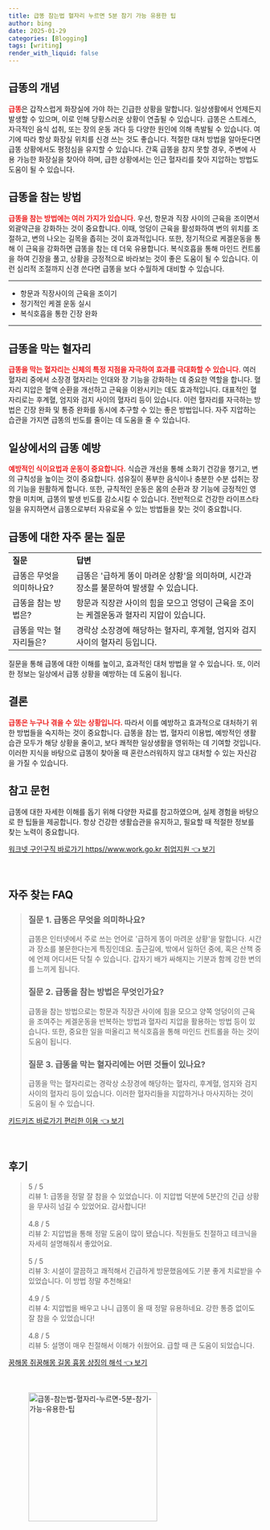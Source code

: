 ```yaml
---
title: 급똥 참는법 혈자리 누르면 5분 참기 가능 유용한 팁
author: bing
date: 2025-01-29
categories: [Blogging]
tags: [writing]
render_with_liquid: false
---
```



<h2 id='급똥의 개념'>급똥의 개념</h2>

<p><b><span style="color: #ee2323;">급똥</span></b>은 갑작스럽게 화장실에 가야 하는 긴급한 상황을 말합니다. 일상생활에서 언제든지 발생할 수 있으며, 이로 인해 당황스러운 상황이 연출될 수 있습니다. 급똥은 스트레스, 자극적인 음식 섭취, 또는 장의 운동 과다 등 다양한 원인에 의해 촉발될 수 있습니다. 여기에 따라 항상 화장실 위치를 신경 쓰는 것도 좋습니다. 적절한 대처 방법을 알아둔다면 급똥 상황에서도 평정심을 유지할 수 있습니다. 간혹 급똥을 참지 못할 경우, 주변에 사용 가능한 화장실을 찾아야 하며, 급한 상황에서는 인근 혈자리를 찾아 지압하는 방법도 도움이 될 수 있습니다.</p>

<h2 id='급똥을 참는 방법'>급똥을 참는 방법</h2>

<p><b><span style="color: #ee2323;">급똥을 참는 방법에는 여러 가지가 있습니다.</span></b> 우선, 항문과 직장 사이의 근육을 조이면서 외괄약근을 강화하는 것이 중요합니다. 이때, 엉덩이 근육을 활성화하여 변의 위치를 조절하고, 변의 나오는 길목을 좁히는 것이 효과적입니다. 또한, 정기적으로 케겔운동을 통해 이 근육을 강화하면 급똥을 참는 데 더욱 유용합니다. 복식호흡을 통해 마인드 컨트롤을 하여 긴장을 풀고, 상황을 긍정적으로 바라보는 것이 좋은 도움이 될 수 있습니다. 이런 심리적 조절까지 신경 쓴다면 급똥을 보다 수월하게 대비할 수 있습니다.</p>

<hr />

<ul>
    <li>항문과 직장사이의 근육을 조이기</li>
    <li>정기적인 케겔 운동 실시</li>
    <li>복식호흡을 통한 긴장 완화</li>
</ul>

<hr />

<h2 id='급똥을 막는 혈자리'>급똥을 막는 혈자리</h2>

<p><b><span style="color: #ee2323;">급똥을 막는 혈자리는 신체의 특정 지점을 자극하여 효과를 극대화할 수 있습니다.</span></b> 여러 혈자리 중에서 소장경 혈자리는 인대와 장 기능을 강화하는 데 중요한 역할을 합니다. 혈자리 지압은 혈액 순환을 개선하고 근육을 이완시키는 데도 효과적입니다. 대표적인 혈자리로는 후계혈, 엄지와 검지 사이의 혈자리 등이 있습니다. 이런 혈자리를 자극하는 방법은 긴장 완화 및 통증 완화를 동시에 추구할 수 있는 좋은 방법입니다. 자주 지압하는 습관을 가지면 급똥의 빈도를 줄이는 데 도움을 줄 수 있습니다.</p>

<h2 id='일상에서의 급똥 예방'>일상에서의 급똥 예방</h2>

<p><b><span style="color: #ee2323;">예방적인 식이요법과 운동이 중요합니다.</span></b> 식습관 개선을 통해 소화기 건강을 챙기고, 변의 규칙성을 높이는 것이 중요합니다. 섬유질이 풍부한 음식이나 충분한 수분 섭취는 장의 기능을 원활하게 합니다. 또한, 규칙적인 운동은 몸의 순환과 장 기능에 긍정적인 영향을 미치며, 급똥의 발생 빈도를 감소시킬 수 있습니다. 전반적으로 건강한 라이프스타일을 유지하면서 급똥으로부터 자유로울 수 있는 방법들을 찾는 것이 중요합니다.</p>

<h2 id='급똥에 대한 자주 묻는 질문'>급똥에 대한 자주 묻는 질문</h2>

<table>
    <tr>
        <td><b>질문</b></td>
        <td><b>답변</b></td>
    </tr>
    <tr>
        <td>급똥은 무엇을 의미하나요?</td>
        <td>급똥은 '급하게 똥이 마려운 상황'을 의미하며, 시간과 장소를 불문하여 발생할 수 있습니다.</td>
    </tr>
    <tr>
        <td>급똥을 참는 방법은?</td>
        <td>항문과 직장관 사이의 힘을 모으고 엉덩이 근육을 조이는 케겔운동과 혈자리 지압이 있습니다.</td>
    </tr>
    <tr>
        <td>급똥을 막는 혈자리들은?</td>
        <td>경락상 소장경에 해당하는 혈자리, 후계혈, 엄지와 검지 사이의 혈자리 등입니다.</td>
    </tr>
</table>

<p>질문을 통해 급똥에 대한 이해를 높이고, 효과적인 대처 방법을 알 수 있습니다. 또, 이러한 정보는 일상에서 급똥 상황을 예방하는 데 도움이 됩니다.</p>

<h2 id='결론'>결론</h2>

<p><b><span style="color: #ee2323;">급똥은 누구나 겪을 수 있는 상황입니다.</span></b> 따라서 이를 예방하고 효과적으로 대처하기 위한 방법들을 숙지하는 것이 중요합니다. 급똥을 참는 법, 혈자리 이용법, 예방적인 생활습관 모두가 해당 상황을 줄이고, 보다 쾌적한 일상생활을 영위하는 데 기여할 것입니다. 이러한 지식을 바탕으로 급똥이 찾아올 때 혼란스러워하지 않고 대처할 수 있는 자신감을 가질 수 있습니다.</p>

<h2 id='참고 문헌'>참고 문헌</h2>

<p>급똥에 대한 자세한 이해를 돕기 위해 다양한 자료를 참고하였으며, 실제 경험을 바탕으로 한 팁들을 제공합니다. 항상 건강한 생활습관을 유지하고, 필요할 때 적절한 정보를 찾는 노력이 중요합니다.</p>


<p><a class="click-button" title="워크넷 구인구직 바로가기 https//www.work.go.kr 취업지원" href="https://aptwhite.github.io/posts/%EC%9B%8C%ED%81%AC%EB%84%B7-%EA%B5%AC%EC%9D%B8%EA%B5%AC%EC%A7%81-%EB%B0%94%EB%A1%9C%EA%B0%80%EA%B8%B0-httpswww.work.go.kr-%EC%B7%A8%EC%97%85%EC%A7%80%EC%9B%90/" rel="dofollow">워크넷 구인구직 바로가기 https//www.work.go.kr 취업지원 👈 보기</a></p><br>
<h2 id='자주_찾는_FAQ'>자주 찾는 FAQ</h2>
<div itemscope="" itemtype="https://schema.org/FAQPage"> 
<blockquote> 
<div itemscope="" itemprop="mainEntity" itemtype="https://schema.org/Question"> 
<h3 itemprop="name">질문 1. 급똥은 무엇을 의미하나요?</h3> 
<div itemscope="" itemprop="acceptedAnswer" itemtype="https://schema.org/Answer"> 
<span itemprop="text"> 
<p>급똥은 인터넷에서 주로 쓰는 언어로 '급하게 똥이 마려운 상황'을 말합니다. 시간과 장소를 불문한다는게 특징인데요. 출근길에, 밖에서 일하던 중에, 혹은 산책 중에 언제 어디서든 닥칠 수 있습니다. 갑자기 배가 싸해지는 기분과 함께 강한 변의를 느끼게 됩니다.</p> 
</span> 
</div> 
</div> 
<div itemscope="" itemprop="mainEntity" itemtype="https://schema.org/Question"> 
<h3 itemprop="name">질문 2. 급똥을 참는 방법은 무엇인가요?</h3> 
<div itemscope="" itemprop="acceptedAnswer" itemtype="https://schema.org/Answer"> 
<span itemprop="text"> 
<p>급똥을 참는 방법으로는 항문과 직장관 사이에 힘을 모으고 양쪽 엉덩이의 근육을 조여주는 케겔운동을 반복하는 방법과 혈자리 지압을 활용하는 방법 등이 있습니다. 또한, 중요한 일을 떠올리고 복식호흡을 통해 마인드 컨트롤을 하는 것이 도움이 됩니다.</p> 
</span> 
</div> 
</div> 
<div itemscope="" itemprop="mainEntity" itemtype="https://schema.org/Question"> 
<h3 itemprop="name">질문 3. 급똥을 막는 혈자리에는 어떤 것들이 있나요?</h3> 
<div itemscope="" itemprop="acceptedAnswer" itemtype="https://schema.org/Answer"> 
<span itemprop="text"> 
<p>급똥을 막는 혈자리로는 경락상 소장경에 해당하는 혈자리, 후계혈, 엄지와 검지 사이의 혈자리 등이 있습니다. 이러한 혈자리들을 지압하거나 마사지하는 것이 도움이 될 수 있습니다.</p> 
</span> 
</div> 
</div> 
</blockquote> 
</div>
<p><a class="click-button" title="키드키즈 바로가기 편리한 이용" href="https://aptwhite.github.io/posts/%ED%82%A4%EB%93%9C%ED%82%A4%EC%A6%88-%EB%B0%94%EB%A1%9C%EA%B0%80%EA%B8%B0-%ED%8E%B8%EB%A6%AC%ED%95%9C-%EC%9D%B4%EC%9A%A9/" rel="dofollow">키드키즈 바로가기 편리한 이용 👈 보기</a></p><br>
<h2 id='후기'>후기</h2>
<div itemscope itemtype="https://schema.org/Product">
  <blockquote>
  <div itemprop="review" itemscope itemtype="https://schema.org/Review">
      <div itemprop="reviewRating" itemscope itemtype="https://schema.org/Rating"> <span itemprop="ratingValue">5</span> / <span itemprop="bestRating">5</span> </div>
      <span itemprop="reviewBody">리뷰 1: 급똥을 정말 잘 참을 수 있었습니다. 이 지압법 덕분에 5분간의 긴급 상황을 무사히 넘길 수 있었어요. 감사합니다!</span>
  </div>
  <br>
  <div itemprop="review" itemscope itemtype="https://schema.org/Review">
      <div itemprop="reviewRating" itemscope itemtype="https://schema.org/Rating"> <span itemprop="ratingValue">4.8</span> / <span itemprop="bestRating">5</span> </div>
      <span itemprop="reviewBody">리뷰 2: 지압법을 통해 정말 도움이 많이 됐습니다. 직원들도 친절하고 테크닉을 자세히 설명해줘서 좋았어요.</span>
  </div>
  <br>
  <div itemprop="review" itemscope itemtype="https://schema.org/Review">
      <div itemprop="reviewRating" itemscope itemtype="https://schema.org/Rating"> <span itemprop="ratingValue">5</span> / <span itemprop="bestRating">5</span> </div>
      <span itemprop="reviewBody">리뷰 3: 시설이 깔끔하고 쾌적해서 긴급하게 방문했음에도 기분 좋게 치료받을 수 있었습니다. 이 방법 정말 추천해요!</span>
  </div>
  <br>
  <div itemprop="review" itemscope itemtype="https://schema.org/Review">
      <div itemprop="reviewRating" itemscope itemtype="https://schema.org/Rating"> <span itemprop="ratingValue">4.9</span> / <span itemprop="bestRating">5</span> </div>
      <span itemprop="reviewBody">리뷰 4: 지압법을 배우고 나니 급똥이 올 때 정말 유용하네요. 강한 통증 없이도 잘 참을 수 있었습니다!</span>
  </div>
  <br>
  <div itemprop="review" itemscope itemtype="https://schema.org/Review">
      <div itemprop="reviewRating" itemscope itemtype="https://schema.org/Rating"> <span itemprop="ratingValue">4.8</span> / <span itemprop="bestRating">5</span> </div>
      <span itemprop="reviewBody">리뷰 5: 설명이 매우 친절해서 이해가 쉬웠어요. 급할 때 큰 도움이 되었습니다.</span>
  </div>
  </blockquote>
</div>
<p><a class="click-button" title="꿈해몽 쥐꿈해몽 길몽 흉몽 상징의 해석" href="https://aptwhite.github.io/posts/%EA%BF%88%ED%95%B4%EB%AA%BD-%EC%A5%90%EA%BF%88%ED%95%B4%EB%AA%BD-%EA%B8%B8%EB%AA%BD-%ED%9D%89%EB%AA%BD-%EC%83%81%EC%A7%95%EC%9D%98-%ED%95%B4%EC%84%9D/" rel="dofollow">꿈해몽 쥐꿈해몽 길몽 흉몽 상징의 해석 👈 보기</a></p><br>
<figure class="image"><img src="https://aptwhite.github.io/assets/img/thumbnail/급똥-참는법-혈자리-누르면-5분-참기-가능-유용한-팁.webp" alt="급똥-참는법-혈자리-누르면-5분-참기-가능-유용한-팁" width="256" height="256"></figure>